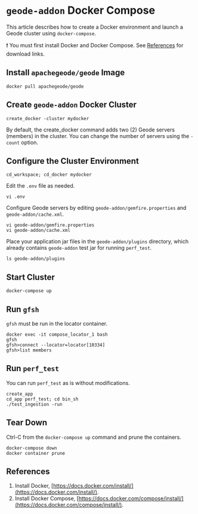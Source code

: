 # `geode-addon` Docker Compose

This article describes how to create a Docker environment and launch a Geode cluster using `docker-compose`.

:exclamation: You must first install Docker and Docker Compose. See [References](#Referenes) for download links.

## Install `apachegeode/geode` Image

```console
docker pull apachegeode/geode
```

## Create `geode-addon` Docker Cluster

```console
create_docker -cluster mydocker
```

By default, the create_docker command adds two (2) Geode servers (members) in the cluster. You can change the number of servers using the `-count` option.

## Configure the Cluster Environment

```console
cd_workspace; cd_docker mydocker
```

Edit the `.env` file as needed.

```console
vi .env
```

Configure Geode servers by editing `geode-addon/gemfire.properties` and `geode-addon/cache.xml`.

```console
vi geode-addon/gemfire.properties
vi geode-addon/cache.xml
```

Place your application jar files in the `geode-addon/plugins` directory, which already contains `geode-addon` test jar for running `perf_test`. 

```console
ls geode-addon/plugins
```

## Start Cluster

```console
docker-compose up
```

## Run `gfsh`

`gfsh` must be run in the locator container.

```console
docker exec -it compose_locator_1 bash
gfsh
gfsh>connect --locator=locator[10334]
gfsh>list members
```

## Run `perf_test`

You can run `perf_test` as is without modifications.

```console
create_app
cd_app perf_test; cd bin_sh
./test_ingestion -run
```

## Tear Down

Ctrl-C from the `docker-compose up` command and prune the containers.

```console
docker-compose down
docker container prune
```

## References
1. Install Docker, [https://docs.docker.com/install/](https://docs.docker.com/install/).
2. Install Docker Compose, [https://docs.docker.com/compose/install/](https://docs.docker.com/compose/install/). 